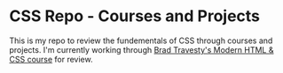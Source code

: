 # CSS Repo - Courses and Projects

This is my repo to review the fundementals of CSS through courses and projects. I'm currently working through [Brad Travesty's Modern HTML & CSS course](https://www.udemy.com/course/modern-html-css-from-the-beginning/) for review.
